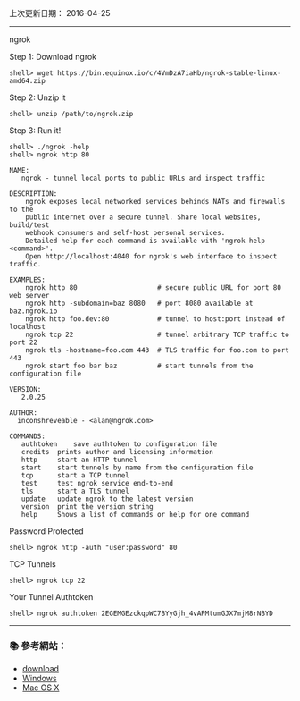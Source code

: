 
上次更新日期： 2016-04-25                                                   

---

ngrok

Step 1: Download ngrok
```console
shell> wget https://bin.equinox.io/c/4VmDzA7iaHb/ngrok-stable-linux-amd64.zip
```

Step 2: Unzip it
```console
shell> unzip /path/to/ngrok.zip
```

Step 3: Run it!
```console
shell> ./ngrok -help
shell> ngrok http 80
```

```
NAME:
   ngrok - tunnel local ports to public URLs and inspect traffic

DESCRIPTION:
    ngrok exposes local networked services behinds NATs and firewalls to the
    public internet over a secure tunnel. Share local websites, build/test
    webhook consumers and self-host personal services.
    Detailed help for each command is available with 'ngrok help <command>'.
    Open http://localhost:4040 for ngrok's web interface to inspect traffic.

EXAMPLES:
    ngrok http 80                    # secure public URL for port 80 web server
    ngrok http -subdomain=baz 8080   # port 8080 available at baz.ngrok.io
    ngrok http foo.dev:80            # tunnel to host:port instead of localhost
    ngrok tcp 22                     # tunnel arbitrary TCP traffic to port 22
    ngrok tls -hostname=foo.com 443  # TLS traffic for foo.com to port 443
    ngrok start foo bar baz          # start tunnels from the configuration file

VERSION:
   2.0.25

AUTHOR:
  inconshreveable - <alan@ngrok.com>

COMMANDS:
   authtoken	save authtoken to configuration file
   credits	prints author and licensing information
   http		start an HTTP tunnel
   start	start tunnels by name from the configuration file
   tcp		start a TCP tunnel
   test		test ngrok service end-to-end
   tls		start a TLS tunnel
   update	update ngrok to the latest version
   version	print the version string
   help		Shows a list of commands or help for one command
```

Password Protected
```console
shell> ngrok http -auth "user:password" 80
```

TCP Tunnels
```console
shell> ngrok tcp 22
```


Your Tunnel Authtoken
```console
shell> ngrok authtoken 2EGEMGEzckqpWC7BYyGjh_4vAPMtumGJX7mjM8rNBYD
```

----------
### :books: 參考網站：

- [download](https://ngrok.com/download)
- [Windows](https://bin.equinox.io/c/4VmDzA7iaHb/ngrok-stable-windows-amd64.zip)
- [Mac OS X](https://bin.equinox.io/c/4VmDzA7iaHb/ngrok-stable-darwin-amd64.zip)

